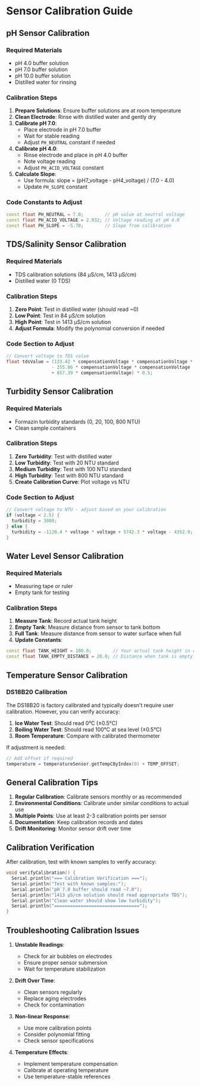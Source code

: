 # Sensor Calibration Guide

## pH Sensor Calibration

### Required Materials
- pH 4.0 buffer solution
- pH 7.0 buffer solution  
- pH 10.0 buffer solution
- Distilled water for rinsing

### Calibration Steps
1. **Prepare Solutions**: Ensure buffer solutions are at room temperature
2. **Clean Electrode**: Rinse with distilled water and gently dry
3. **Calibrate pH 7.0**: 
   - Place electrode in pH 7.0 buffer
   - Wait for stable reading
   - Adjust `PH_NEUTRAL` constant if needed
4. **Calibrate pH 4.0**:
   - Rinse electrode and place in pH 4.0 buffer
   - Note voltage reading
   - Adjust `PH_ACID_VOLTAGE` constant
5. **Calculate Slope**:
   - Use formula: slope = (pH7_voltage - pH4_voltage) / (7.0 - 4.0)
   - Update `PH_SLOPE` constant

### Code Constants to Adjust
```cpp
const float PH_NEUTRAL = 7.0;        // pH value at neutral voltage
const float PH_ACID_VOLTAGE = 2.032; // Voltage reading at pH 4.0
const float PH_SLOPE = -5.70;        // Slope from calibration
```

## TDS/Salinity Sensor Calibration

### Required Materials
- TDS calibration solutions (84 µS/cm, 1413 µS/cm)
- Distilled water (0 TDS)

### Calibration Steps
1. **Zero Point**: Test in distilled water (should read ~0)
2. **Low Point**: Test in 84 µS/cm solution
3. **High Point**: Test in 1413 µS/cm solution
4. **Adjust Formula**: Modify the polynomial conversion if needed

### Code Section to Adjust
```cpp
// Convert voltage to TDS value
float tdsValue = (133.42 * compensationVoltage * compensationVoltage * compensationVoltage 
                 - 255.86 * compensationVoltage * compensationVoltage 
                 + 857.39 * compensationVoltage) * 0.5;
```

## Turbidity Sensor Calibration

### Required Materials
- Formazin turbidity standards (0, 20, 100, 800 NTU)
- Clean sample containers

### Calibration Steps
1. **Zero Turbidity**: Test with distilled water
2. **Low Turbidity**: Test with 20 NTU standard
3. **Medium Turbidity**: Test with 100 NTU standard
4. **High Turbidity**: Test with 800 NTU standard
5. **Create Calibration Curve**: Plot voltage vs NTU

### Code Section to Adjust
```cpp
// Convert voltage to NTU - adjust based on your calibration
if (voltage < 2.5) {
  turbidity = 3000;
} else {
  turbidity = -1120.4 * voltage * voltage + 5742.3 * voltage - 4352.9;
}
```

## Water Level Sensor Calibration

### Required Materials
- Measuring tape or ruler
- Empty tank for testing

### Calibration Steps
1. **Measure Tank**: Record actual tank height
2. **Empty Tank**: Measure distance from sensor to tank bottom
3. **Full Tank**: Measure distance from sensor to water surface when full
4. **Update Constants**:

```cpp
const float TANK_HEIGHT = 100.0;        // Your actual tank height in cm
const float TANK_EMPTY_DISTANCE = 20.0; // Distance when tank is empty
```

## Temperature Sensor Calibration

### DS18B20 Calibration
The DS18B20 is factory calibrated and typically doesn't require user calibration. However, you can verify accuracy:

1. **Ice Water Test**: Should read 0°C (±0.5°C)
2. **Boiling Water Test**: Should read 100°C at sea level (±0.5°C)
3. **Room Temperature**: Compare with calibrated thermometer

If adjustment is needed:
```cpp
// Add offset if required
temperature = temperatureSensor.getTempCByIndex(0) + TEMP_OFFSET;
```

## General Calibration Tips

1. **Regular Calibration**: Calibrate sensors monthly or as recommended
2. **Environmental Conditions**: Calibrate under similar conditions to actual use
3. **Multiple Points**: Use at least 2-3 calibration points per sensor
4. **Documentation**: Keep calibration records and dates
5. **Drift Monitoring**: Monitor sensor drift over time

## Calibration Verification

After calibration, test with known samples to verify accuracy:

```cpp
void verifyCalibration() {
  Serial.println("=== Calibration Verification ===");
  Serial.println("Test with known samples:");
  Serial.println("pH 7.0 buffer should read ~7.0");
  Serial.println("1413 µS/cm solution should read appropriate TDS");
  Serial.println("Clean water should show low turbidity");
  Serial.println("================================");
}
```

## Troubleshooting Calibration Issues

1. **Unstable Readings**: 
   - Check for air bubbles on electrodes
   - Ensure proper sensor submersion
   - Wait for temperature stabilization

2. **Drift Over Time**:
   - Clean sensors regularly
   - Replace aging electrodes
   - Check for contamination

3. **Non-linear Response**:
   - Use more calibration points
   - Consider polynomial fitting
   - Check sensor specifications

4. **Temperature Effects**:
   - Implement temperature compensation
   - Calibrate at operating temperature
   - Use temperature-stable references
```
